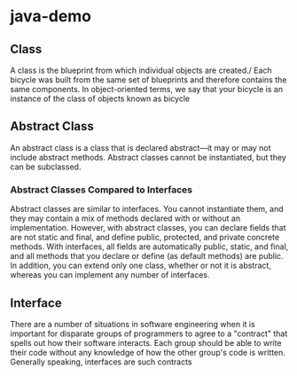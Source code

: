 # java-demo

## Class
A class is the blueprint from which individual objects are created./
Each bicycle was built from the same set of blueprints and therefore contains the same components. In object-oriented terms, we say that your bicycle is an instance of the class of objects known as bicycle
## Abstract Class
An abstract class is a class that is declared abstract—it may or may not include abstract methods. Abstract classes cannot be instantiated, but they can be subclassed.
### Abstract Classes Compared to Interfaces 
Abstract classes are similar to interfaces. You cannot instantiate them, and they may contain a mix of methods declared with or without an implementation. However, with abstract classes, you can declare fields that are not static and final, and define public, protected, and private concrete methods. With interfaces, all fields are automatically public, static, and final, and all methods that you declare or define (as default methods) are public. In addition, you can extend only one class, whether or not it is abstract, whereas you can implement any number of interfaces.

## Interface 
There are a number of situations in software engineering when it is important for disparate groups of programmers to agree to a "contract" that spells out how their software interacts. Each group should be able to write their code without any knowledge of how the other group's code is written. Generally speaking, interfaces are such contracts
